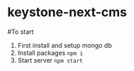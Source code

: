 # keystone-next-cms

#To start

1. First install and setup mongo db
2. Install packages `npm i`
3. Start server `npm start`



